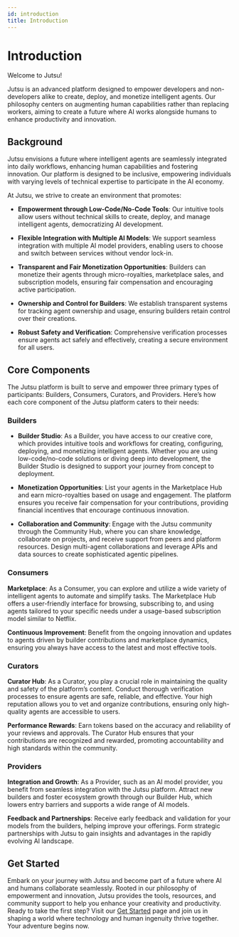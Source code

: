 ```yaml
---
id: introduction
title: Introduction
---
```


# Introduction

Welcome to Jutsu!

Jutsu is an advanced platform designed to empower developers and non-developers alike to create, deploy, and monetize intelligent agents. Our philosophy centers on augmenting human capabilities rather than replacing workers, aiming to create a future where AI works alongside humans to enhance productivity and innovation.

## Background

Jutsu envisions a future where intelligent agents are seamlessly integrated into daily workflows, enhancing human capabilities and fostering innovation. Our platform is designed to be inclusive, empowering individuals with varying levels of technical expertise to participate in the AI economy.

At Jutsu, we strive to create an environment that promotes:

- **Empowerment through Low-Code/No-Code Tools**: Our intuitive tools allow users without technical skills to create, deploy, and manage intelligent agents, democratizing AI development.

- **Flexible Integration with Multiple AI Models**: We support seamless integration with multiple AI model providers, enabling users to choose and switch between services without vendor lock-in.

- **Transparent and Fair Monetization Opportunities**: Builders can monetize their agents through micro-royalties, marketplace sales, and subscription models, ensuring fair compensation and encouraging active participation.

- **Ownership and Control for Builders**: We establish transparent systems for tracking agent ownership and usage, ensuring builders retain control over their creations.

- **Robust Safety and Verification**: Comprehensive verification processes ensure agents act safely and effectively, creating a secure environment for all users.

## Core Components

The Jutsu platform is built to serve and empower three primary types of participants: Builders, Consumers, Curators, and Providers. Here’s how each core component of the Jutsu platform caters to their needs:

### Builders

- **Builder Studio**: As a Builder, you have access to our creative core, which provides intuitive tools and workflows for creating, configuring, deploying, and monetizing intelligent agents. Whether you are using low-code/no-code solutions or diving deep into development, the Builder Studio is designed to support your journey from concept to deployment.

- **Monetization Opportunities**: List your agents in the Marketplace Hub and earn micro-royalties based on usage and engagement. The platform ensures you receive fair compensation for your contributions, providing financial incentives that encourage continuous innovation.

- **Collaboration and Community**: Engage with the Jutsu community through the Community Hub, where you can share knowledge, collaborate on projects, and receive support from peers and platform resources. Design multi-agent collaborations and leverage APIs and data sources to create sophisticated agentic pipelines.

### Consumers

**Marketplace**: As a Consumer, you can explore and utilize a wide variety of intelligent agents to automate and simplify tasks. The Marketplace Hub offers a user-friendly interface for browsing, subscribing to, and using agents tailored to your specific needs under a usage-based subscription model similar to Netflix.

**Continuous Improvement**: Benefit from the ongoing innovation and updates to agents driven by builder contributions and marketplace dynamics, ensuring you always have access to the latest and most effective tools.

### Curators

**Curator Hub**: As a Curator, you play a crucial role in maintaining the quality and safety of the platform’s content. Conduct thorough verification processes to ensure agents are safe, reliable, and effective. Your high reputation allows you to vet and organize contributions, ensuring only high-quality agents are accessible to users.

**Performance Rewards**: Earn tokens based on the accuracy and reliability of your reviews and approvals. The Curator Hub ensures that your contributions are recognized and rewarded, promoting accountability and high standards within the community.

### Providers

**Integration and Growth**: As a Provider, such as an AI model provider, you benefit from seamless integration with the Jutsu platform. Attract new builders and foster ecosystem growth through our Builder Hub, which lowers entry barriers and supports a wide range of AI models.

**Feedback and Partnerships**: Receive early feedback and validation for your models from the builders, helping improve your offerings. Form strategic partnerships with Jutsu to gain insights and advantages in the rapidly evolving AI landscape.

## Get Started

Embark on your journey with Jutsu and become part of a future where AI and humans collaborate seamlessly. Rooted in our philosophy of empowerment and innovation, Jutsu provides the tools, resources, and community support to help you enhance your creativity and productivity. Ready to take the first step? Visit our [Get Started](/get-started) page and join us in shaping a world where technology and human ingenuity thrive together. Your adventure begins now.
